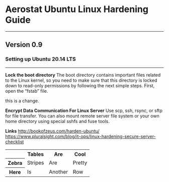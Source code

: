 # Aerostat Ubuntu Linux Hardening Guide
---
## Version 0.9

### Setting up Ubuntu 20.14 LTS 
***

**Lock the boot directory**
The boot directory contains important files related to the Linux kernel, 
so you need to make sure that this directory is locked down to read-only 
permissions by following the next simple steps. First, open the “fstab” file.

this is a change.

**Encrypt Data Communication For Linux Server**
Use scp, ssh, rsync, or sftp for file transfer. 
You can also mount remote server file system or 
your own home directory using special sshfs and fuse tools.

**Links**
http://bookofzeus.com/harden-ubuntu/
https://www.pluralsight.com/blog/it-ops/linux-hardening-secure-server-checklist

<table>
  <tr>
    <th></th>
    <th>Tables</th>
    <th>Are</th>
    <th>Cool</th>
  </tr>
  <tr>
    <th>Zebra</th>
    <td>Stripes</td>
    <td>Are</td>
    <td>Pretty</td>
  </tr>
  <tr>
    <th>Here</th>
    <td>Is</td>
    <td>Another</td>
    <td>Row</td>
  </tr>
</table>
